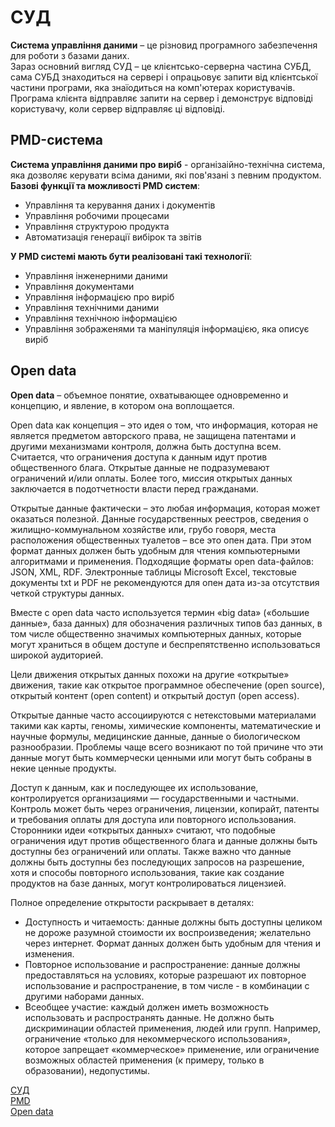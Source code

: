 # CУД

__Система управління даними__ – це різновид програмного забезпечення для роботи з базами даних.  
 Зараз основний вигляд СУД – це клієнтсько-серверна частина СУБД, сама СУБД знаходиться на сервері і опрацьовує запити від клієнтської частини програми, яка знаїодиться на комп'ютерах користувачів. Програма клієнта відправляє запити на сервер і демонструє відповіді користувачу, коли сервер відправляє ці відповіді. 

## PMD-система
  
__Система управління даними про виріб__ - організаійно-технічна система, яка дозволяє керувати всіма даними, які пов'язані з певним продуктом.  
__Базові функції та можливості PMD систем__:

* Управління та керування даних і документів  
* Управління робочими процесами
* Управління структурою продукта
* Автоматизація генерації вибірок та звітів  

__У PMD системі мають бути реалізовані такі технології__:

* Управління інженерними даними
* Управління документами
* Управління інформацією про виріб
* Управління технічними даними
* Управління технічною інформацією
* Управління зображенями та маніпуляція інформацією, яка описує виріб  

## Open data  

__Open data__ – объемное понятие, охватывающее одновременно и концепцию, и явление, в котором она воплощается.  

Open data как концепция – это идея о том, что информация, которая не является предметом авторского права, не защищена патентами и другими механизмами контроля, должна быть доступна всем. Считается, что ограничения доступа к данным идут против общественного блага. Открытые данные не подразумевают ограничений и/или оплаты. Более того, миссия открытых данных заключается в подотчетности власти перед гражданами.  

Открытые данные фактически – это любая информация, которая может оказаться полезной. Данные государственных реестров, сведения о жилищно-коммунальном хозяйстве или, грубо говоря, места расположения общественных туалетов – все это опен дата.  При этом формат данных должен быть удобным для чтения компьютерными алгоритмами и применения. Подходящие форматы open data-файлов: JSON, XML, RDF. Электронные таблицы Microsoft Excel, текстовые документы txt и PDF не рекомендуются для опен дата из-за отсутствия четкой структуры данных.  

Вместе с open data часто используется термин «big data» («большие данные», база данных) для обозначения различных типов баз данных, в том числе общественно значимых компьютерных данных, которые могут храниться в общем доступе и беспрепятственно использоваться широкой аудиторией.

Цели движения открытых данных похожи на другие «открытые» движения, такие как открытое программное обеспечение (open source), открытый контент (open content) и открытый доступ (open access).  

Открытые данные часто ассоциируются с нетекстовыми материалами такими как карты, геномы, химические компоненты, математические и научные формулы, медицинские данные, данные о биологическом разнообразии. Проблемы чаще всего возникают по той причине что эти данные могут быть коммерчески ценными или могут быть собраны в некие ценные продукты.  

Доступ к данным, как и последующее их использование, контролируется организациями — государственными и частными. Контроль может быть через ограничения, лицензии, копирайт, патенты и требования оплаты для доступа или повторного использования. Сторонники идеи «открытых данных» считают, что подобные ограничения идут против общественного блага и данные должны быть доступны без ограничений или оплаты. Также важно что данные должны быть доступны без последующих запросов на разрешение, хотя и способы повторного использования, такие как создание продуктов на базе данных, могут контролироваться лицензией.  

Полное определение открытости раскрывает в деталях:

* Доступность и читаемость: данные должны быть доступны целиком не дороже разумной стоимости их воспроизведения; желательно через интернет. Формат данных должен быть удобным для чтения и изменения.  
* Повторное использование и распространение: данные должны предоставляться на условиях, которые разрешают их повторное использование и распространение, в том числе - в комбинации с другими наборами данных.
* Всеобщее участие: каждый должен иметь возможность использовать и распространять данные. Не должно быть дискриминации областей применения, людей или групп. Например, ограничение «только для некоммерческого использования», которое запрещает «коммерческое» применение, или ограничение возможных областей применения (к примеру, только в образовании), недопустимы.  

[CУД](http://usu.kz/wiki/sistema_upravleniya_dannimi.php)  
[PMD](https://ru.wikipedia.org/wiki/PDM-система)  
[Open data](https://youcontrol.com.ua/ru/topics/open-data-otkryityie-dannyie-youcontrol/)
